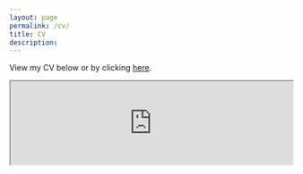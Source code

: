 ```yaml
---
layout: page
permalink: /cv/
title: CV
description: 
---
```

View my CV below or by clicking <a class="page-link" target="_blank" href="https://www.dropbox.com/scl/fi/nul3p1lal83o1liuvemwe/Yoon_CV.pdf?rlkey=wf71l20uwqtrt1ncvmzmenu9u&e=2&raw=1">here</a>. <br>
<iframe src="https://www.dropbox.com/scl/fi/nul3p1lal83o1liuvemwe/Yoon_CV.pdf?rlkey=wf71l20uwqtrt1ncvmzmenu9u&e=2&raw=1#toolbar=0" style="width: 100%" class="myIframe" >
<p>Hi SOF</p>
</iframe>

<script type="text/javascript" language="javascript"> 
$('.myIframe').css('height', $(window).height()+'px');
</script>
